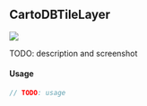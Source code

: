 ## CartoDBTileLayer

<a href='./src/CartoDBTileLayer/CartoDBTileLayer.jsx'><img src='https://cdn0.iconfinder.com/data/icons/feather/96/circle-check-32.png'></a>

TODO: description and screenshot


#### Usage
```js
// TODO: usage
```
